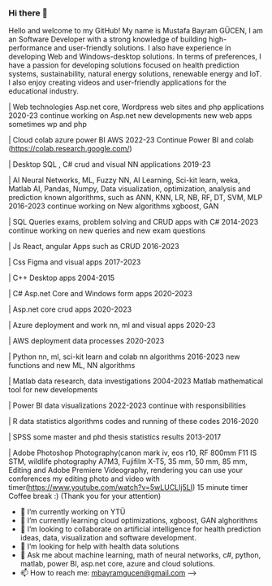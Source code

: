### Hi there 👋
Hello and welcome to my GitHub! My name is Mustafa Bayram GÜCEN, I am an Software Developer with a strong knowledge of building high-performance and user-friendly solutions. I also have experience in developing Web and Windows-desktop solutions. In terms of preferences, I have a passion for developing solutions focused on health prediction systems, sustainability, natural energy solutions, renewable energy and IoT. I also enjoy creating videos and user-friendly applications for the educational industry.

| Web technologies Asp.net core, Wordpress web sites and php applications 2020-23 continue working on Asp.net new developments new web apps sometimes wp and php

| Cloud colab azure power BI AWS 2022-23 Continue Power BI and colab (https://colab.research.google.com/)

| Desktop SQL , C# crud and visual NN applications 2019-23

| AI Neural Networks, ML, Fuzzy NN, AI Learning, Sci-kit learn, weka, Matlab AI, Pandas, Numpy, Data visualization, optimization, analysis and prediction known algorithms, such as ANN, KNN, LR, NB, RF, DT, SVM, MLP 2016-2023 continue working on New algorithms  xgboost, GAN 

| SQL Queries exams, problem solving and CRUD apps with C# 2014-2023 continue working on new queries and new exam questions 

| Js React, angular Apps such as CRUD 2016-2023

| Css Figma and visual apps 2017-2023

| C++ Desktop apps 2004-2015

| C#  Asp.net Core and Windows form apps 2020-2023

| Asp.net core crud apps 2020-2023

| Azure deployment and work nn, ml and visual apps 2020-23

| AWS deployment data processes 2020-2023

| Python nn, ml, sci-kit learn and colab nn algorithms 2016-2023 new functions and new ML, NN algorithms

| Matlab data research, data investigations 2004-2023 Matlab mathematical tool for new developments 

| Power BI data visualizations 2022-2023 continue with responsibilities

| R data statistics algorithms codes and running of these codes 2016-2020

| SPSS some master and phd thesis statistics results 2013-2017

| Adobe Photoshop Photography(canon mark iv, eos r10, RF 800mm F11 IS STM, wildlife photography A7M3, Fujifilm X-T5, 35 mm, 50 mm, 85 mm, Editing and Adobe Premiere Videography, rendering you can use your conferences my editing photo and video with timer(https://www.youtube.com/watch?v=5wLUCLIj5LI) 15 minute timer Coffee break :) (Thank you for your attention)


- 🔭 I’m currently working on YTÜ
- 🌱 I’m currently learning cloud optimizations, xgboost, GAN alghorithms
- 👯 I’m looking to collaborate on artificial intelligence for health prediction ideas, data, visualization and software development.
- 🤔 I’m looking for help with health data solutions
- 💬 Ask me about machine learning, math of neural networks, c#, python, matlab, power BI, asp.net core, azure and cloud solutions.
- 📫 How to reach me: mbayramgucen@gmail.com
-->
